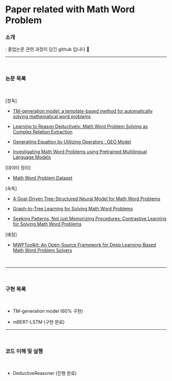 # Paper related with Math Word Problem


### 소개
: 졸업논문 관련 과정이 담긴 github 입니다 🌈

----

<br>

### 논문 목록

<br>

[정독]

- [TM-generation model: a template-based method for automatically solving mathematical word problems](https://heygeronimo.tistory.com/6)

- [Learning to Reason Deductively: Math Word Problem Solving as Complex Relation Extraction](https://heygeronimo.tistory.com/7)

- [Generating Equation by Utilizing Operators : GEO Model](https://heygeronimo.tistory.com/9)

- [Investigating Math Word Problems using Pretrained Multilingual Language Models](https://heygeronimo.tistory.com/11)

[데이터 정리]

- [Math Word Problem Dataset](https://heygeronimo.tistory.com/12)

[속독]

- [A Goal-Driven Tree-Structured Neural Model for Math Word Problems](https://www.ijcai.org/proceedings/2019/0736.pdf)

- [Graph-to-Tree Learning for Solving Math Word Problems](https://aclanthology.org/2020.acl-main.362.pdf)

- [Seeking Patterns, Not just Memorizing Procedures: Contrastive Learning for Solving Math Word Problems](https://arxiv.org/pdf/2110.08464.pdf)


[예정]

- [MWPToolkit: An Open-Source Framework for Deep Learning-Based Math Word Problem Solvers](https://arxiv.org/pdf/2109.00799.pdf)

<br>

----

<br>

### 구현 목록

<br>

- TM-generation model (60% 구현)

- mBERT-LSTM (구현 완료)

----

<br>

### 코드 이해 및 실행

<br>

- DeductiveReasoner (진행 완료)
